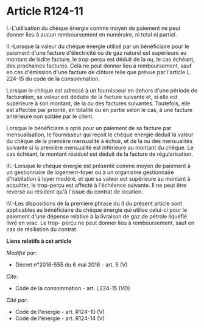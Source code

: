 # Article R124-11

I.-L'utilisation du chèque énergie comme moyen de paiement ne peut donner lieu à aucun remboursement en numéraire, ni total
ni partiel. 

II.-Lorsque la valeur du chèque énergie utilisé par un bénéficiaire pour le paiement d'une facture d'électricité ou de gaz
naturel est supérieure au montant de ladite facture, le trop-perçu est déduit de la ou, le cas échéant, des prochaines
factures. Cela ne peut donner lieu à remboursement, sauf en cas d'émission d'une facture de clôture telle que prévue par
l'article L. 224-15 du code de la consommation. 

Lorsque le chèque est adressé à un fournisseur en dehors d'une période de facturation, sa valeur est déduite de la facture
suivante et, si elle est supérieure à son montant, de la ou des factures suivantes. Toutefois, elle est affectée par
priorité, en totalité ou en partie selon le cas, à une facture antérieure non soldée par le client. 

Lorsque le bénéficiaire a opté pour un paiement de sa facture par mensualisation, le fournisseur qui reçoit le chèque énergie
déduit la valeur du chèque de la première mensualité à échoir, et de la ou des mensualités suivante si la première mensualité
est inférieure au montant du chèque. Le cas échéant, le montant résiduel est déduit de la facture de régularisation. 

III.-Lorsque le chèque énergie est présenté comme moyen de paiement à un gestionnaire de logement-foyer ou à un organisme
gestionnaire d'habitation à loyer modéré, et que sa valeur est supérieure au montant à acquitter, le trop-perçu est affecté à
l'échéance suivante. Il ne peut être reversé au résident qu'à l'issue du contrat de location. 

IV.-Les dispositions de la première phrase du II du présent article sont applicables au bénéficiaire du chèque énergie qui
utilise celui-ci pour le paiement d'une dépense relative à la livraison de gaz de pétrole liquéfié livré en vrac. Le trop-
perçu ne peut donner lieu à remboursement, sauf en cas de résiliation du contrat.

**Liens relatifs à cet article**

_Modifié par_:

  - Décret n°2016-555 du 6 mai 2016 - art. 5 (V)

_Cite_:

  - Code de la consommation - art. L224-15 (VD)

_Cité par_:

  - Code de l'énergie - art. R124-10 (V)
  - Code de l'énergie - art. R124-14 (V)
